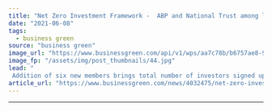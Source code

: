 ```yaml
---
title: "Net Zero Investment Framework -  ABP and National Trust among latest investors to embrace decarbonisation guidelines"
date: "2021-06-08"
tags: 
  - business green
source: "business green"
image_url: "https://www.businessgreen.com/api/v1/wps/aa7c78b/b6757ae8-9c87-4a31-8001-494d724f1fdc/8/380352233-8e6defb044-c-185x114.jpg"
image_fp: "/assets/img/post_thumbnails/44.jpg"
lead: "
 Addition of six new members brings total number of investors signed up to IIGCC-backed Paris Aligned Asset Owners group to 28  ..."
article_url: "https://www.businessgreen.com/news/4032475/net-zero-investment-framework-abp-national-trust-investors-embrace-decarbonisation-guidelines"
---
```


---
